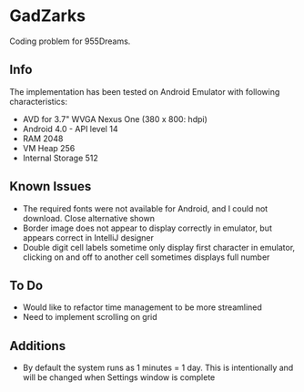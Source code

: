 GadZarks
========

Coding problem for 955Dreams.

Info
----

The implementation has been tested on Android Emulator with following characteristics:
- AVD for 3.7" WVGA Nexus One (380 x 800: hdpi)
- Android 4.0 - API level 14
- RAM 2048
- VM Heap 256
- Internal Storage 512 

Known Issues
------------

- The required fonts were not available for Android, and I could not download. Close alternative shown
- Border image does not appear to display correctly in emulator, but appears correct in IntelliJ designer
- Double digit cell labels sometime only display first character in emulator, clicking on and off to another cell sometimes displays full number

To Do
-----

- Would like to refactor time management to be more streamlined
- Need to implement scrolling on grid

Additions
---------

- By default the system runs as 1 minutes = 1 day. This is intentionally and will be changed when Settings window is complete

